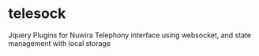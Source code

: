 # telesock
Jquery Plugins for Nuwira Telephony interface using websocket, and state management with local storage
